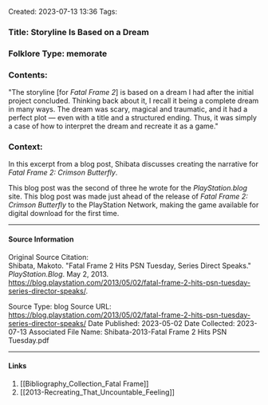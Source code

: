 Created: 2023-07-13 13:36
Tags: 

### Title:  Storyline Is Based on a Dream
### Folklore Type:  memorate

### Contents:
"The storyline [for _Fatal Frame 2_] is based on a dream I had after the initial project concluded. Thinking back about it, I recall it being a complete dream in many ways. The dream was scary, magical and traumatic, and it had a perfect plot — even with a title and a structured ending. Thus, it was simply a case of how to interpret the dream and recreate it as a game."

### Context:
In this excerpt from a blog post, Shibata discusses creating the narrative for _Fatal Frame 2: Crimson Butterfly_. 

This blog post was the second of three he wrote for the _PlayStation.blog_ site.  This blog post was made just ahead of the release of _Fatal Frame 2: Crimson Butterfly_ to the PlayStation Network, making the game available for digital download for the first time.


----
#### Source Information
Original Source Citation:  
	Shibata, Makoto. "Fatal Frame 2 Hits PSN Tuesday, Series Direct Speaks." _PlayStation.Blog_. May 2, 2013. https://blog.playstation.com/2013/05/02/fatal-frame-2-hits-psn-tuesday-series-director-speaks/.

Source Type:  blog
Source URL:  https://blog.playstation.com/2013/05/02/fatal-frame-2-hits-psn-tuesday-series-director-speaks/
Date Published:  2023-05-02
Date Collected:  2023-07-13
Associated File Name:  Shibata-2013-Fatal Frame 2 Hits PSN Tuesday.pdf

----
#### Links
1. [[Bibliography_Collection_Fatal Frame]]
2. [[2013-Recreating_That_Uncountable_Feeling]]

